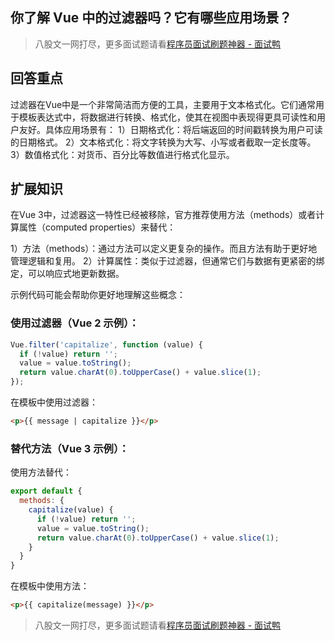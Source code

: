 ## 你了解 Vue 中的过滤器吗？它有哪些应用场景？
> 八股文一网打尽，更多面试题请看[程序员面试刷题神器 - 面试鸭](https://www.mianshiya.com/)

## 回答重点
过滤器在Vue中是一个非常简洁而方便的工具，主要用于文本格式化。它们通常用于模板表达式中，将数据进行转换、格式化，使其在视图中表现得更具可读性和用户友好。具体应用场景有：
1）日期格式化：将后端返回的时间戳转换为用户可读的日期格式。
2）文本格式化：将文字转换为大写、小写或者截取一定长度等。
3）数值格式化：对货币、百分比等数值进行格式化显示。

## 扩展知识
在Vue 3中，过滤器这一特性已经被移除，官方推荐使用方法（methods）或者计算属性（computed properties）来替代：

1）方法（methods）：通过方法可以定义更复杂的操作。而且方法有助于更好地管理逻辑和复用。
2）计算属性：类似于过滤器，但通常它们与数据有更紧密的绑定，可以响应式地更新数据。

示例代码可能会帮助你更好地理解这些概念：

### 使用过滤器（Vue 2 示例）：
```javascript
Vue.filter('capitalize', function (value) {
  if (!value) return '';
  value = value.toString();
  return value.charAt(0).toUpperCase() + value.slice(1);
});
```
在模板中使用过滤器：
```html
<p>{{ message | capitalize }}</p>
```

### 替代方法（Vue 3 示例）：
使用方法替代：
```javascript
export default {
  methods: {
    capitalize(value) {
      if (!value) return '';
      value = value.toString();
      return value.charAt(0).toUpperCase() + value.slice(1);
    }
  }
}
```
在模板中使用方法：
```html
<p>{{ capitalize(message) }}</p>
```



> 八股文一网打尽，更多面试题请看[程序员面试刷题神器 - 面试鸭](https://www.mianshiya.com/)